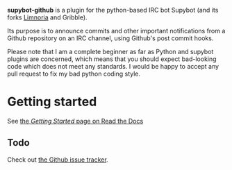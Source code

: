 **supybot-github** is a plugin for the python-based IRC bot Supybot (and its forks [Limnoria](https://github.com/ProgVal/Limnoria) and Gribble).

Its purpose is to announce commits and other important notifications from
a Github repository on an IRC channel, using Github's post commit hooks.

Please note that I am a complete beginner as far as Python and supybot plugins
are concerned, which means that you should expect bad-looking code which does
not meet any standards. I would be happy to accept any pull request to fix
my bad python coding style.

Getting started
==============
See [the *Getting Started* page on Read the Docs](http://supybot-github.readthedocs.org/en/latest/getting-started.html)

Todo
----
Check out [the Github issue tracker](https://github.com/kongr45gpen/supybot-github/issues?state=open).
